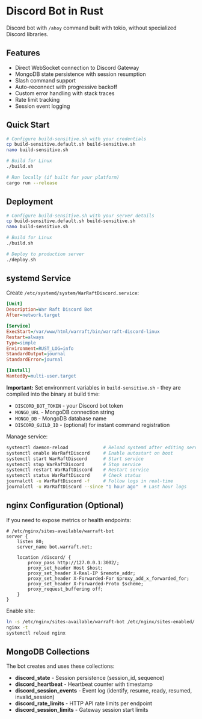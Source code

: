 # Discord Bot in Rust

Discord bot with `/ahoy` command built with tokio, without specialized Discord libraries.

## Features

- Direct WebSocket connection to Discord Gateway
- MongoDB state persistence with session resumption
- Slash command support
- Auto-reconnect with progressive backoff
- Custom error handling with stack traces
- Rate limit tracking
- Session event logging

## Quick Start

```bash
# Configure build-sensitive.sh with your credentials
cp build-sensitive.default.sh build-sensitive.sh
nano build-sensitive.sh

# Build for Linux
./build.sh

# Run locally (if built for your platform)
cargo run --release
```

## Deployment

```bash
# Configure build-sensitive.sh with your server details
cp build-sensitive.default.sh build-sensitive.sh
nano build-sensitive.sh

# Build for Linux
./build.sh

# Deploy to production server
./deploy.sh
```

## systemd Service

Create `/etc/systemd/system/WarRaftDiscord.service`:

```ini
[Unit]
Description=War Raft Discord Bot
After=network.target

[Service]
ExecStart=/var/www/html/warraft/bin/warraft-discord-linux
Restart=always
Type=simple
Environment=RUST_LOG=info
StandardOutput=journal
StandardError=journal

[Install]
WantedBy=multi-user.target
```

**Important:** Set environment variables in `build-sensitive.sh` - they are compiled into the binary at build time:
- `DISCORD_BOT_TOKEN` - your Discord bot token
- `MONGO_URL` - MongoDB connection string
- `MONGO_DB` - MongoDB database name
- `DISCORD_GUILD_ID` - (optional) for instant command registration

Manage service:
```bash
systemctl daemon-reload             # Reload systemd after editing service file
systemctl enable WarRaftDiscord     # Enable autostart on boot
systemctl start WarRaftDiscord      # Start service
systemctl stop WarRaftDiscord       # Stop service
systemctl restart WarRaftDiscord    # Restart service
systemctl status WarRaftDiscord     # Check status
journalctl -u WarRaftDiscord -f     # Follow logs in real-time
journalctl -u WarRaftDiscord --since "1 hour ago"  # Last hour logs
```

## nginx Configuration (Optional)

If you need to expose metrics or health endpoints:

```nginx
# /etc/nginx/sites-available/warraft-bot
server {
    listen 80;
    server_name bot.warraft.net;

    location /discord/ {
        proxy_pass http://127.0.0.1:3002/;
        proxy_set_header Host $host;
        proxy_set_header X-Real-IP $remote_addr;
        proxy_set_header X-Forwarded-For $proxy_add_x_forwarded_for;
        proxy_set_header X-Forwarded-Proto $scheme;
        proxy_request_buffering off;
    }
}
```

Enable site:
```bash
ln -s /etc/nginx/sites-available/warraft-bot /etc/nginx/sites-enabled/
nginx -t
systemctl reload nginx
```

## MongoDB Collections

The bot creates and uses these collections:

- **discord_state** - Session persistence (session_id, sequence)
- **discord_heartbeat** - Heartbeat counter with timestamp
- **discord_session_events** - Event log (identify, resume, ready, resumed, invalid_session)
- **discord_rate_limits** - HTTP API rate limits per endpoint
- **discord_session_limits** - Gateway session start limits